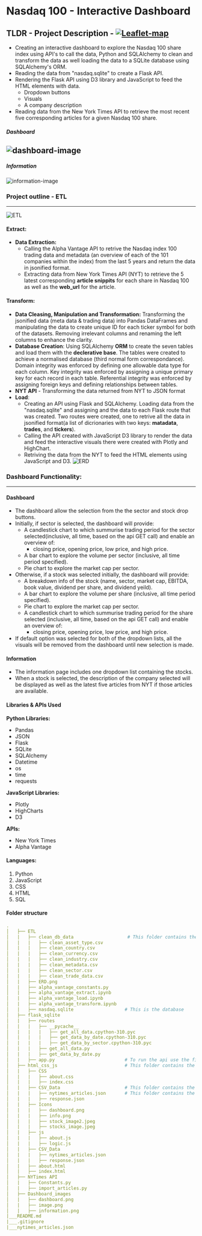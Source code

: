 # Nasdaq 100 - Interactive Dashboard
## TLDR - Project Description - [![Leaflet-map](https://img.shields.io/badge/Dashboard-Presentation-black?style=flat&logo=atandt)](https://kokolipa.github.io/leaflet-challenge/) 
* Creating an interactive dashboard to explore the Nasdaq 100 share index using API's to call the data, Python and SQLAlchemy to clean and transform the data as well loading the data to a SQLite database using SQLAlchemy's ORM.
* Reading the data from "nasdaq.sqlite" to create a Flask API.
* Rendering the Flask API using D3 library and JavaScript to feed the HTML elements with data.
    * Dropdown buttons
    * Visuals 
    * A company description
* Reading data from the New York Times API to retrieve the most recent five corresponding articles for a given Nasdaq 100 share. 

##### Dashboard
![dashboard-image](https://github.com/Kokolipa/Nasdaq_100/blob/main/Dashboard_images/dashboard.png)
----------------------------------------------------------------
##### Information
![information-image](https://github.com/Kokolipa/Nasdaq_100/blob/main/Dashboard_images/information.png)



### Project outline - ETL 
----------------------------------------------------------------
![ETL](https://github.com/Kokolipa/Nasdaq_100/blob/main/Dashboard_images/image.png)


#### Extract: 
* **Data Extraction:** 
    * Calling the Alpha Vantage API to retrive the Nasdaq index 100 trading data and metadata (an overview of each of the 101 companies within  the index) from the last 5 years and return the data in jsonified format. 
    * Extracting data from New York Times API (NYT) to retrieve the 5 latest corresponding **article snippits** for each share in Nasdaq 100 as well as the **web_url** for the article.
#### Transform: 
* **Data Cleasing, Manipulation and Transformation:** Transforming the jsonified data (meta data & trading data) into Pandas DataFrames and manipulating the data to create unique ID for each ticker symbol for both of the datasets. Removing irrelevant columns and renaming the left columns to enhance the clarity.
* **Database Creation**: Using SQLAlchemy **ORM** to create the seven tables and load them with the **declerative base**. The tables were created to achieve a normalised database (third normal form correspondance). Domain integrity was enforced by defining one allowable data type for each column. Key integrity was enforced by assigning a unique primary key for each record in each table. Referential integrity was enforced by assigning foreign keys and defining relationships between tables. 
* **NYT API** - Transforming the data returned from NYT to JSON format
* **Load**: 
    * Creating an API using Flask and SQLAlchemy. Loading data from the "nasdaq.sqlite" and assigning and the data to each Flask route that was created. Two routes were created, one to retrive all the data in jsonified format(a list of dicrionaries with two keys: **matadata**, **trades**, and **tickers**). 
    * Calling the API created with JavaScript D3 library to render the data and feed the interactive visuals there were created with Plotly and HighChart. 
    * Retriving the data from the NYT to feed the HTML elements using JavaScript and D3. 
![ERD](https://github.com/Kokolipa/Nasdaq_100/blob/main/ETL/ERD.png)


### Dashboard Functionality: 
----------------------------------------------------------------
#### Dashboard
* The dashboard allow the selection from the the sector and stock drop buttons.
* Initially, if sector is selected, the dashboard will provide:
    * A candlestick chart to which summurise trading period for the sector selected(inclusive, all time, based on the api GET call) and enable an overview of:
        * closing price, opening price, low price, and high price.
    * A bar chart to explore the volume per sector (inclusive, all time period specified).
    * Pie chart to explore the market cap per sector. 
* Otherwise, if a stock was selected initially, the dashboard will provide: 
    * A breakdown info of the stock (name, sector, market cap, EBITDA, book value, dividend per share, and dividend yeild).
    * A bar chart to explore the volume per share (inclusive, all time period specified).
    * Pie chart to explore the market cap per sector. 
    * A candlestick chart to which summurise trading period for the share selected (inclusive, all time, based on the api GET call) and enable an overview of:
        * closing price, opening price, low price, and high price.
* If default option was selected for both of the dropdown lists, all the visuals will be removed from the dashboard until new selection is made.
#### Information
* The information page includes one dropdown list containing the stocks. 
* When a stock is selected, the description of the company selected will be displayed as well as the latest five articles from NYT if those articles are available.


#### Libraries & APIs Used
**Python Libraries:**
* Pandas
* JSON
* Flask
* SQLite
* SQLAlchemy
* Datetime
* os
* time
* requests

**JavaScript Libraries:**
* Plotly
* HighCharts
* D3

**APIs:**
* New York Times
* Alpha Vantage 

#### Languages:
1. Python
2. JavaScript
3. CSS
5. HTML
6. SQL



#### Folder structure
``` yml
.
│   ├── ETL 
│   |   ├── clean_db_data                    # This folder contains the database tables
│   |   |   ├── clean_asset_type.csv
│   |   |   ├── clean_country.csv
│   |   |   ├── clean_currency.csv
│   |   |   ├── clean_industry.csv
│   |   |   ├── clean_metadata.csv
│   |   |   ├── clean_sector.csv
│   |   |   ├── clean_trade_data.csv
│   |   ├── ERD.png            
│   |   ├── alpha_vantage_constants.py             
│   |   ├── alpha_vantage_extract.ipynb             
│   |   ├── alpha_vantage_load.ipynb             
│   |   ├── alpha_vantage_transform.ipynb            
│   |   ├── nasdaq.sqlite                   # This is the database             
│   ├── flask_sqlite     
│   |   ├── routes      
│   |   |   ├── __pycache__
│   |   |   |   ├── get_all_data.cpython-310.pyc
│   |   |   |   ├── get_data_by_date.cpython-310.pyc
│   |   |   |   ├── get_data_by_sector.cpython-310.pyc
│   |   |   ├── get_all_data.py
│   |   |   ├── get_data_by_date.py 
│   |   ├── app.py                          # To run the api use the file (commend => python app.py)                      
│   ├── html_css_js                         # This folder contains the JavaScript, the CSS, and the HTML code 
│   |   ├── CSS        
│   |   |   ├── about.css
│   |   |   ├── index.css
│   |   ├── CSV_Data                        # This folder contains the CSV data for "all the data returned by the API "      
│   |   |   ├── nytimes_articles.json       # This folder contains the data extracted from the NYT API 
│   |   |   ├── response.json
│   |   ├── Icons                      
│   |   |   ├── dashboard.png
│   |   |   ├── info.png
│   |   |   ├── stock_image2.jpeg
│   |   |   ├── stocks_image.jpeg
│   |   ├── js             
│   |   |   ├── about.js
│   |   |   ├── logic.js
│   |   ├── CSV_Data            
│   |   |   ├── nytimes_articles.json
│   |   |   ├── response.json
│   |   ├── about.html                                             
│   |   ├── index.html                                              
│   ├── NYTimes API                                     
│   |   ├── Constants.py                                            
│   |   ├── import_articles.py        
│   ├── Dashboard_images                                   
│   |   ├── dashboard.png                                           
│   |   ├── image.png                                      
│   |   ├── information.png                                      
|___README.md
|___.gitignore
|___nytimes_articles.json                    
``` 